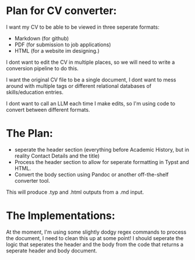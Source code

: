 # Plan for CV converter:
I want my CV to be able to be viewed in three seperate formats:
- Markdown (for github)
- PDF (for submission to job applications)
- HTML (for a website im designing.)

I dont want to edit the CV in multiple places, so we will need to write a conversion pipeline to do this.

I want the original CV file to be a single document, I dont want to mess around with multiple tags or different relational databases of skills/education entries.

I dont want to call an LLM each time I make edits, so I'm using code to convert between different formats.

# The Plan:
+ seperate the header section (everything before Academic History, but in reality Contact Details and the title)
+ Process the header section to allow for seperate formatting in Typst and HTML.
+ Convert the body section using Pandoc or another off-the-shelf converter tool.

This will produce .typ and .html outputs from a .md input.

# The Implementations:
At the moment, I'm using some slightly dodgy regex commands to process the document, I need to clean this up at some point! I should seperate the logic that seperates the header and the body from the code that returns a seperate header and body document. 
